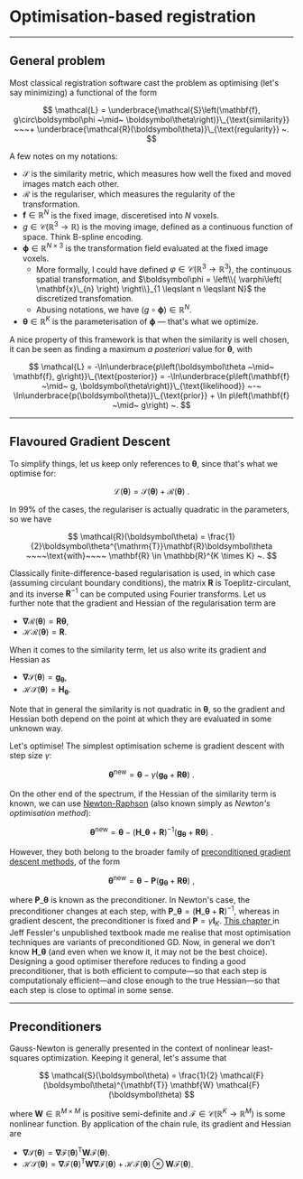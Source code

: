 # Optimisation-based registration

---

## General problem

Most classical registration software cast the problem as optimising (let's say minimizing) a functional of the form

$$
\mathcal{L} = \underbrace{\mathcal{S}\left(\mathbf{f}, g\circ\boldsymbol\phi ~\mid~ \boldsymbol\theta\right)}\_{\text{similarity}} ~~~+ \underbrace{\mathcal{R}(\boldsymbol\theta)}\_{\text{regularity}} ~.
$$

A few notes on my notations:
- $\mathcal{S}$ is the similarity metric, which measures how well the fixed and moved images match each other.
- $\mathcal{R}$ is the regulariser, which measures the regularity of the transformation.
- $\mathbf{f} \in \mathbb{R}^N$ is the fixed image, disceretised into $N$ voxels.
- $g \in \mathcal{C}\left(\mathbb{R}^3 \rightarrow \mathbb{R}\right)$ is the moving image, defined as a continuous function of space. Think B-spline encoding.
- $\boldsymbol\phi \in \mathbb{R}^{N \times 3}$ is the transformation field evaluated at the fixed image voxels.
  - More formally, I could have defined $\varphi \in \mathcal{C}\left(\mathbb{R}^3 \rightarrow \mathbb{R}^3\right)$, the continuous spatial transformation, 
    and $\boldsymbol\phi = \left\\{ \varphi\left( \mathbf{x}\_{n} \right) \right\\}_{1 \leqslant n \leqslant N}$ the discretized transfomation.
  - Abusing notations, we have $\left(g\circ\boldsymbol\phi\right) \in \mathbb{R}^N$.
- $\boldsymbol\theta \in \mathbb{R}^K$ is the parameterisation of $\boldsymbol\phi$ &mdash; that's what we optimize.

A nice property of this framework is that when the similarity is well chosen, it can be seen as finding a maximum _a posteriori_ value for $\boldsymbol\theta$, with

$$
\mathcal{L} = -\ln\underbrace{p\left(\boldsymbol\theta ~\mid~ \mathbf{f}, g\right)}\_{\text{posterior}} = -\ln\underbrace{p\left(\mathbf{f}  ~\mid~ g, \boldsymbol\theta\right)}\_{\text{likelihood}} ~-~ \ln\underbrace{p(\boldsymbol\theta)}\_{\text{prior}} + \ln p\left(\mathbf{f}  ~\mid~ g\right) ~.
$$

---

## Flavoured Gradient Descent

To simplify things, let us keep only references to $\boldsymbol\theta$, since that's what we optimise for:

$$
\mathcal{L}\left(\boldsymbol\theta\right) = \mathcal{S}\left(\boldsymbol\theta\right) + \mathcal{R}(\boldsymbol\theta) ~.
$$

In 99% of the cases, the regulariser is actually quadratic in the parameters, so we have 

$$
 \mathcal{R}(\boldsymbol\theta) = \frac{1}{2}\boldsymbol\theta^{\mathrm{T}}\mathbf{R}\boldsymbol\theta ~~~~\text{with}~~~~ \mathbf{R} \in \mathbb{R}^{K \times K} ~.
$$

Classically finite-difference-based regularisation is used, in which case (assuming circulant boundary conditions), the matrix $\mathbf{R}$ is Toeplitz-circulant, and its inverse $\mathbf{R}^{-1}$ can be computed using Fourier transforms. Let us further note that the gradient and Hessian of the regularisation term are
- $\boldsymbol\nabla\mathcal{R}(\boldsymbol\theta) = \mathbf{R}\boldsymbol\theta$,
- $\mathcal{H}\mathcal{R}(\boldsymbol\theta) = \mathbf{R}$.

When it comes to the similarity term, let us also write its gradient and Hessian as
- $\boldsymbol\nabla\mathcal{S}(\boldsymbol\theta) = \mathbf{g}_{\boldsymbol\theta}$,
- $\mathcal{H}\mathcal{S}(\boldsymbol\theta) = \mathbf{H}_{\boldsymbol\theta}$.

Note that in general the similarity is not quadratic in $\boldsymbol\theta$, so the gradient and Hessian both depend on the point at which they are evaluated in some unknown way.

Let's optimise! The simplest optimisation scheme is gradient descent with step size $\gamma$:

$$
\boldsymbol\theta^{\text{new}} = \boldsymbol\theta - \gamma\left(\mathbf{g}_{\boldsymbol\theta} + \mathbf{R}\boldsymbol\theta\right) ~.
$$

On the other end of the spectrum, if the Hessian of the similarity term is known, we can use [Newton-Raphson](https://en.wikipedia.org/wiki/Newton%27s_method_in_optimization) (also known simply as _Newton's optimisation method_):

$$
\boldsymbol\theta^{\text{new}} = \boldsymbol\theta - \left(\mathbf{H}\_{\boldsymbol\theta} + \mathbf{R}\right)^{-1}\left(\mathbf{g}_{\boldsymbol\theta} + \mathbf{R}\boldsymbol\theta\right) ~.
$$

However, they both belong to the broader family of [preconditioned gradient descent methods](https://en.wikipedia.org/wiki/Preconditioner#Preconditioning_in_optimization), of the form

$$
\boldsymbol\theta^{\text{new}} = \boldsymbol\theta - \mathbf{P}\left(\mathbf{g}_{\boldsymbol\theta} + \mathbf{R}\boldsymbol\theta\right) ~,
$$

where $\mathbf{P}\_{\boldsymbol\theta}$ is known as the preconditioner. In Newton's case, the preconditioner changes at each step, with $\mathbf{P}\_{\boldsymbol\theta} = \left(\mathbf{H}\_{\boldsymbol\theta} + \mathbf{R}\right)^{-1}$, whereas in gradient descent, the preconditioner is fixed and $\mathbf{P} = \gamma\mathbf{I}_K$. [This chapter ](https://web.eecs.umich.edu/~fessler/book/c-opt.pdf) in Jeff Fessler's unpublished textbook made me realise that most optimisation techniques are variants of preconditioned GD. Now, in general we don't know $\mathbf{H}\_{\boldsymbol\theta}$ (and even when we know it, it may not be the best choice). Designing a good optimiser therefore reduces to finding a good preconditioner, that is both efficient to compute&mdash;so that each step is computationaly efficient&mdash;and close enough to the true Hessian&mdash;so that each step is close to optimal in some sense. 

---

## Preconditioners

Gauss-Newton is generally presented in the context of nonlinear least-squares optimization. Keeping it general, let's assume that

$$
\mathcal{S}(\boldsymbol\theta) = \frac{1}{2} \mathcal{F}(\boldsymbol\theta)^{\mathbf{T}} \mathbf{W} \mathcal{F}(\boldsymbol\theta)
$$

where $\mathbf{W} \in \mathbb{R}^{M \times M}$ is positive semi-definite and $\mathcal{F} \in \mathcal{C}(\mathbb{R}^K \rightarrow \mathbb{R}^M)$ is some nonlinear function. By application of the chain rule, its gradient and Hessian are
- $\boldsymbol\nabla\mathcal{S}(\boldsymbol\theta) = \boldsymbol\nabla\mathcal{F}(\boldsymbol\theta)^{\mathrm{T}} \mathbf{W} \mathcal{F}(\boldsymbol\theta)$.
- $\mathcal{H}\mathcal{S}(\boldsymbol\theta) = \boldsymbol\nabla\mathcal{F}(\boldsymbol\theta)^{\mathrm{T}} \mathbf{W} \boldsymbol\nabla\mathcal{F}(\boldsymbol\theta) +\mathcal{H}\mathcal{F}(\boldsymbol\theta) \otimes  \mathbf{W} \mathcal{F}(\boldsymbol\theta)$.
